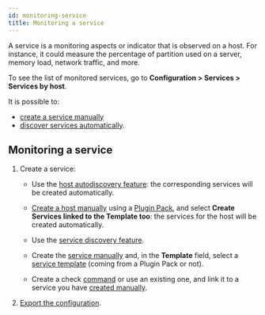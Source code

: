 ```yaml
---
id: monitoring-service
title: Monitoring a service
---
```


A service is a monitoring aspects or indicator that is observed on a host. For instance, it could measure the percentage of partition used on a server, memory load, network traffic, and more.

To see the list of monitored services, go to **Configuration > Services > Services by host**.

It is possible to:

- [create a service manually](create-service-manually.md)
- [discover services automatically](create-service-automatically.md).

## Monitoring a service

1. Create a service:

    - Use the [host autodiscovery feature](../discovery/description.md): the corresponding services will be created automatically.

    - [Create a host manually](../monitoring-hosts/create-host-manually.md) using a [Plugin Pack](../monitoring-basics/plugin-packs.md), and select **Create Services linked to the Template too**: the services for the host will be created automatically.

    - Use the [service discovery feature](create-service-automatically.md).

    - Create the [service manually](create-service-manually.md) and, in the **Template** field, select a [service template](service-template.md) (coming from a Plugin Pack or not).

    - Create a check [command](../generic-object-actions/commands.md) or use an existing one, and link it to a service you have [created manually](create-service-manually.md).


2. [Export the configuration](../monitoring-hosts/export-configuration.md).